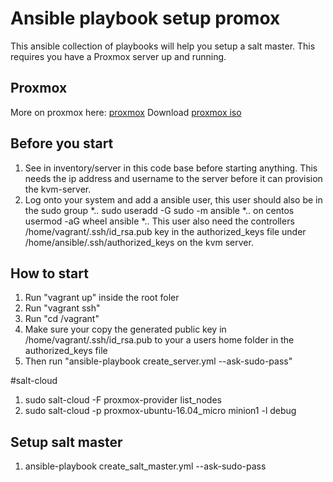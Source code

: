 # Ansible playbook setup promox
This ansible collection of playbooks will help you setup a salt master. This requires you have a Proxmox server up and running.

## Proxmox
More on proxmox here: [proxmox](https://www.proxmox.com/en/)
Download [proxmox iso](https://www.proxmox.com/en/downloads?task=callelement&format=raw&item_id=211&element=f85c494b-2b32-4109-b8c1-083cca2b7db6&method=download&args[0]=21c9042132e3376765ceafca50271007)

## Before you start
1. See in inventory/server in this code base before starting anything. This needs the ip address and username to the server before it can provision the kvm-server.
2. Log onto your system and add a ansible user, this user should also be in the sudo group
*.. sudo useradd -G sudo -m ansible
*.. on centos usermod -aG wheel ansible
*.. This user also need the controllers /home/vagrant/.ssh/id_rsa.pub key in the authorized_keys file under /home/ansible/.ssh/authorized_keys on the kvm server.

## How to start
1. Run "vagrant up" inside the root foler
2. Run "vagrant ssh"
3. Run "cd /vagrant"
4. Make sure your copy the generated public key in /home/vagrant/.ssh/id_rsa.pub to your a users home folder in the authorized_keys file
5. Then run "ansible-playbook create_server.yml --ask-sudo-pass"


#salt-cloud
1. sudo salt-cloud -F proxmox-provider list_nodes
2. sudo salt-cloud -p proxmox-ubuntu-16.04_micro minion1  -l debug


## Setup salt master
1. ansible-playbook create_salt_master.yml --ask-sudo-pass
